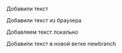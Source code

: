 Добавили текст

Добавили текст из браузера

Добавляем текст локально

Добавили текст в новой ветке newbranch